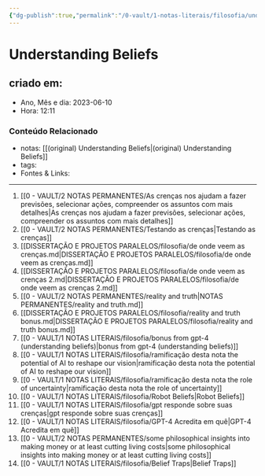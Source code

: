 ```yaml
---
{"dg-publish":true,"permalink":"/0-vault/1-notas-literais/filosofia/understanding-beliefs-sumario/","dgHomeLink":true,"dgShowLocalGraph":true,"dgShowFileTree":true,"dgEnableSearch":true,"noteIcon":""}
---
```


# Understanding Beliefs

## criado em: 
-  Ano, Mês e dia: 2023-06-10
- Hora: 12:11

### Conteúdo Relacionado
- notas: [[(original) Understanding Beliefs\|(original) Understanding Beliefs]]
- tags: 
- Fontes & Links: 
---

1. [[0 - VAULT/2 NOTAS PERMANENTES/As crenças nos ajudam a fazer previsões, selecionar ações, compreender os assuntos com mais detalhes\|As crenças nos ajudam a fazer previsões, selecionar ações, compreender os assuntos com mais detalhes]]
2. [[0 - VAULT/2 NOTAS PERMANENTES/Testando as crenças\|Testando as crenças]]
3. [[DISSERTAÇÃO E PROJETOS PARALELOS/filosofia/de onde veem as crenças.md\|DISSERTAÇÃO E PROJETOS PARALELOS/filosofia/de onde veem as crenças.md]]
4. [[DISSERTAÇÃO E PROJETOS PARALELOS/filosofia/de onde veem as crenças 2.md\|DISSERTAÇÃO E PROJETOS PARALELOS/filosofia/de onde veem as crenças 2.md]]
5. [[0 - VAULT/2 NOTAS PERMANENTES/reality and truth\|NOTAS PERMANENTES/reality and truth.md]]
6. [[DISSERTAÇÃO E PROJETOS PARALELOS/filosofia/reality and truth bonus.md\|DISSERTAÇÃO E PROJETOS PARALELOS/filosofia/reality and truth bonus.md]]
7. [[0 - VAULT/1 NOTAS LITERAIS/filosofia/bonus from gpt-4 (understanding beliefs)\|bonus from gpt-4 (understanding beliefs)]]
8. [[0 - VAULT/1 NOTAS LITERAIS/filosofia/ramificação desta nota the potential of AI to reshape our vision\|ramificação desta nota the potential of AI to reshape our vision]]
9. [[0 - VAULT/1 NOTAS LITERAIS/filosofia/ramificação desta nota the role of uncertainty\|ramificação desta nota the role of uncertainty]]
10. [[0 - VAULT/1 NOTAS LITERAIS/filosofia/Robot Beliefs\|Robot Beliefs]]
11. [[0 - VAULT/1 NOTAS LITERAIS/filosofia/gpt responde sobre suas crenças\|gpt responde sobre suas crenças]]
12. [[0 - VAULT/1 NOTAS LITERAIS/filosofia/GPT-4 Acredita em quê\|GPT-4 Acredita em quê]]
13. [[0 - VAULT/2 NOTAS PERMANENTES/some philosophical insights into making money or at least cutting living costs\|some philosophical insights into making money or at least cutting living costs]]
14. [[0 - VAULT/1 NOTAS LITERAIS/filosofia/Belief Traps\|Belief Traps]]
